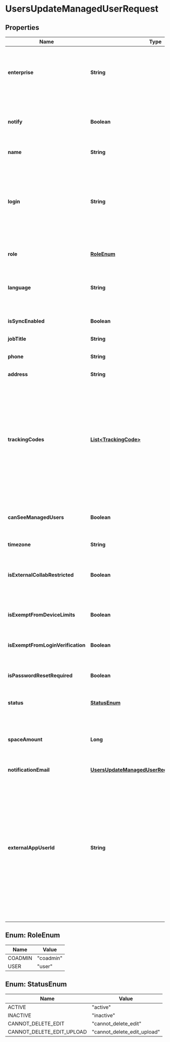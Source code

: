 

# UsersUpdateManagedUserRequest


## Properties

| Name | Type | Description | Notes |
|------------ | ------------- | ------------- | -------------|
|**enterprise** | **String** | Set this to &#x60;null&#x60; to roll the user out of the enterprise and make them a free user |  [optional] |
|**notify** | **Boolean** | Whether the user should receive an email when they are rolled out of an enterprise |  [optional] |
|**name** | **String** | The name of the user |  [optional] |
|**login** | **String** | The email address the user uses to log in  Note: If the target user&#39;s email is not confirmed, then the primary login address cannot be changed. |  [optional] |
|**role** | [**RoleEnum**](#RoleEnum) | The user’s enterprise role |  [optional] |
|**language** | **String** | The language of the user, formatted in modified version of the [ISO 639-1](https://raw.githubusercontent.com) format. |  [optional] |
|**isSyncEnabled** | **Boolean** | Whether the user can use Box Sync |  [optional] |
|**jobTitle** | **String** | The user’s job title |  [optional] |
|**phone** | **String** | The user’s phone number |  [optional] |
|**address** | **String** | The user’s address |  [optional] |
|**trackingCodes** | [**List&lt;TrackingCode&gt;**](TrackingCode.md) | Tracking codes allow an admin to generate reports from the admin console and assign an attribute to a specific group of users. This setting must be enabled for an enterprise before it can be used. |  [optional] |
|**canSeeManagedUsers** | **Boolean** | Whether the user can see other enterprise users in their contact list |  [optional] |
|**timezone** | **String** | The user&#39;s timezone |  [optional] |
|**isExternalCollabRestricted** | **Boolean** | Whether the user is allowed to collaborate with users outside their enterprise |  [optional] |
|**isExemptFromDeviceLimits** | **Boolean** | Whether to exempt the user from enterprise device limits |  [optional] |
|**isExemptFromLoginVerification** | **Boolean** | Whether the user must use two-factor authentication |  [optional] |
|**isPasswordResetRequired** | **Boolean** | Whether the user is required to reset their password |  [optional] |
|**status** | [**StatusEnum**](#StatusEnum) | The user&#39;s account status |  [optional] |
|**spaceAmount** | **Long** | The user’s total available space in bytes. Set this to &#x60;-1&#x60; to indicate unlimited storage. |  [optional] |
|**notificationEmail** | [**UsersUpdateManagedUserRequestNotificationEmail**](UsersUpdateManagedUserRequestNotificationEmail.md) |  |  [optional] |
|**externalAppUserId** | **String** | An external identifier for an app user, which can be used to look up the user. This can be used to tie user IDs from external identity providers to Box users.  Note: In order to update this field, you need to request a token using the application that created the app user. |  [optional] |



## Enum: RoleEnum

| Name | Value |
|---- | -----|
| COADMIN | &quot;coadmin&quot; |
| USER | &quot;user&quot; |



## Enum: StatusEnum

| Name | Value |
|---- | -----|
| ACTIVE | &quot;active&quot; |
| INACTIVE | &quot;inactive&quot; |
| CANNOT_DELETE_EDIT | &quot;cannot_delete_edit&quot; |
| CANNOT_DELETE_EDIT_UPLOAD | &quot;cannot_delete_edit_upload&quot; |



